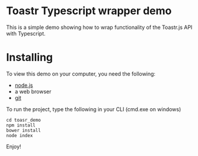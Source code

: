 # Toastr Typescript wrapper demo

  This is a simple demo showing how to wrap functionality of the Toastr.js API with Typescript.

# Installing

  To view this demo on your computer, you need the following:
  * [node.js](http://nodejs.org)
  * a web browser
  * [git](https://git-for-windows.github.io/)

  To run the project, type the following in your CLI (cmd.exe on windows)

  ```git clone https://github.com/tutiplain/toastr_demo
  cd toasr_demo
  npm install
  bower install
  node index
```
  Enjoy!


